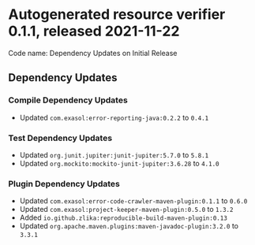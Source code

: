 # Autogenerated resource verifier 0.1.1, released 2021-11-22

Code name: Dependency Updates on Initial Release

## Dependency Updates

### Compile Dependency Updates

* Updated `com.exasol:error-reporting-java:0.2.2` to `0.4.1`

### Test Dependency Updates

* Updated `org.junit.jupiter:junit-jupiter:5.7.0` to `5.8.1`
* Updated `org.mockito:mockito-junit-jupiter:3.6.28` to `4.1.0`

### Plugin Dependency Updates

* Updated `com.exasol:error-code-crawler-maven-plugin:0.1.1` to `0.6.0`
* Updated `com.exasol:project-keeper-maven-plugin:0.5.0` to `1.3.2`
* Added `io.github.zlika:reproducible-build-maven-plugin:0.13`
* Updated `org.apache.maven.plugins:maven-javadoc-plugin:3.2.0` to `3.3.1`
